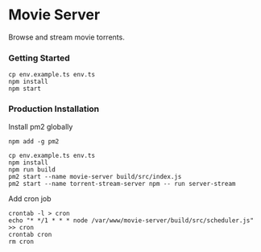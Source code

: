 # Movie Server

Browse and stream movie torrents.

### Getting Started

```shell
cp env.example.ts env.ts
npm install
npm start
```

### Production Installation

Install pm2 globally

```shell
npm add -g pm2
```

```shell
cp env.example.ts env.ts
npm install
npm run build
pm2 start --name movie-server build/src/index.js
pm2 start --name torrent-stream-server npm -- run server-stream
```

Add cron job

```shell
crontab -l > cron
echo "* */1 * * * node /var/www/movie-server/build/src/scheduler.js" >> cron
crontab cron
rm cron
```
